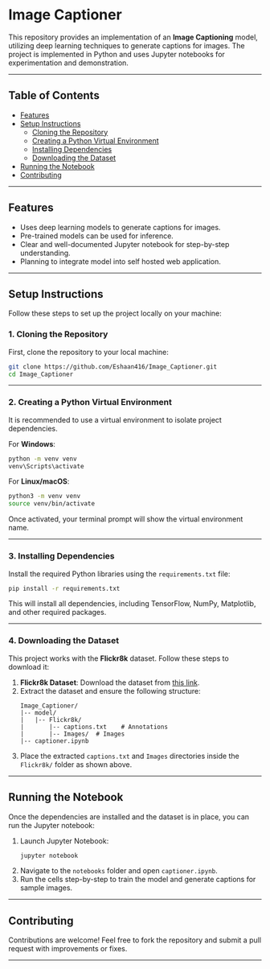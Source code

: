 # Image Captioner

This repository provides an implementation of an **Image Captioning** model, utilizing deep learning techniques to generate captions for images. The project is implemented in Python and uses Jupyter notebooks for experimentation and demonstration.

---

## Table of Contents
- [Features](#features)
- [Setup Instructions](#setup-instructions)
  - [Cloning the Repository](#cloning-the-repository)
  - [Creating a Python Virtual Environment](#creating-a-python-virtual-environment)
  - [Installing Dependencies](#installing-dependencies)
  - [Downloading the Dataset](#downloading-the-dataset)
- [Running the Notebook](#running-the-notebook)
- [Contributing](#contributing)


---

## Features
- Uses deep learning models to generate captions for images.
- Pre-trained models can be used for inference.
- Clear and well-documented Jupyter notebook for step-by-step understanding.
- Planning to integrate model into self hosted web application.

---

## Setup Instructions
Follow these steps to set up the project locally on your machine:

### 1. Cloning the Repository
First, clone the repository to your local machine:

```bash
git clone https://github.com/Eshaan416/Image_Captioner.git
cd Image_Captioner
```

---

### 2. Creating a Python Virtual Environment
It is recommended to use a virtual environment to isolate project dependencies.

For **Windows**:
```bash
python -m venv venv
venv\Scripts\activate
```

For **Linux/macOS**:
```bash
python3 -m venv venv
source venv/bin/activate
```

Once activated, your terminal prompt will show the virtual environment name.

---

### 3. Installing Dependencies
Install the required Python libraries using the `requirements.txt` file:

```bash
pip install -r requirements.txt
```

This will install all dependencies, including TensorFlow, NumPy, Matplotlib, and other required packages.

---

### 4. Downloading the Dataset
This project works with the **Flickr8k** dataset. Follow these steps to download it:

1. **Flickr8k Dataset**: Download the dataset from [this link](https://www.kaggle.com/datasets/adityajn105/flickr8k).
2. Extract the dataset and ensure the following structure:
   ```
   Image_Captioner/
   |-- model/
   |   |-- Flickr8k/
   |       |-- captions.txt    # Annotations
   |       |-- Images/  # Images
   |-- captioner.ipynb
   ```
3. Place the extracted `captions.txt` and `Images` directories inside the `Flickr8k/` folder as shown above.

---

## Running the Notebook
Once the dependencies are installed and the dataset is in place, you can run the Jupyter notebook:

1. Launch Jupyter Notebook:
   ```bash
   jupyter notebook
   ```
2. Navigate to the `notebooks` folder and open `captioner.ipynb`.
3. Run the cells step-by-step to train the model and generate captions for sample images.

---

## Contributing
Contributions are welcome! Feel free to fork the repository and submit a pull request with improvements or fixes.

---

